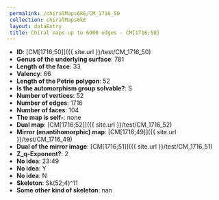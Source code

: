 ```yaml
--- 
 permalink: /chiralMaps6kE/CM_1716_50 
 collection: chiralMaps6kE
 layout: dataEntry
 title: Chiral maps up to 6000 edges - CM[1716;50]
---
```


- **ID**: [CM[1716;50]]({{ site.url }}/test/CM_1716_50)
- **Genus of the underlying surface**: 781
- **Length of the face**: 33
- **Valency**: 66
- **Length of the Petrie polygon**: 52
- **Is the automorphism group solvable?**: S
- **Number of vertices**: 52
- **Number of edges**: 1716
- **Number of faces**: 104
- **The map is self-**: none
- **Dual map**: [CM[1716;52]]({{ site.url }}/test/CM_1716_52)
- **Mirror (enantihomorphic) map**: [CM[1716;49]]({{ site.url }}/test/CM_1716_49)
- **Dual of the mirror image**: [CM[1716;51]]({{ site.url }}/test/CM_1716_51)
- **Z_q-Exponent?**: 2
- **No idea**:  23:49
- **No idea**: Y
- **No idea**: N
- **Skeleton**: Sk(52;4)^11
- **Some other kind of skeleton**: nan
